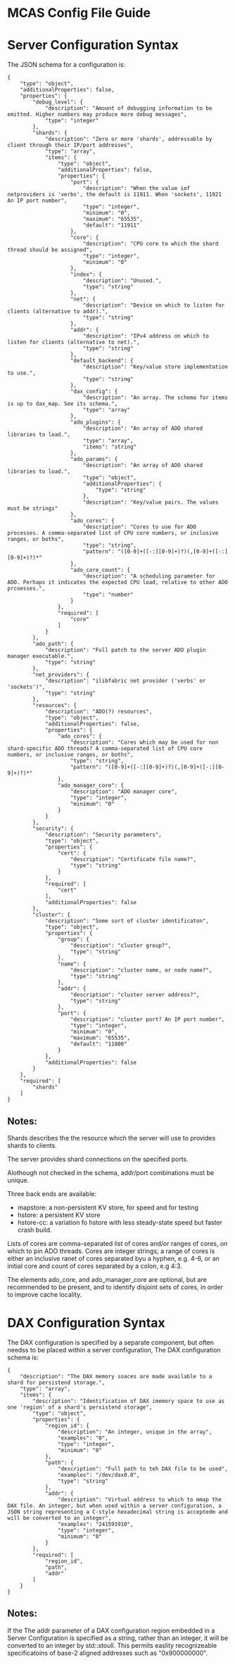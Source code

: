 # MCAS Config File Guide

Server Configuration Syntax
===

The JSON schema for a configuration is:

	{
	    "type": "object",
	    "additionalProperties": false,
	    "properties": {
	        "debug_level": {
	            "description": "Amount of debugging information to be emitted. Higher numbers may produce more debug messages",
	            "type": "integer"
	        },
	        "shards": {
	            "description": "Zero or more 'shards', addressable by client through their IP/port addresses",
	            "type": "array",
	            "items": {
	                "type": "object",
	                "additionalProperties": false,
	                "properties": {
	                    "port": {
	                        "description": "When the value iof netproviders is 'verbs', the default is 11911. When 'sockets', 11921 An IP port number",
	                        "type": "integer",
	                        "minimum": "0",
	                        "maximum": "65535",
	                        "default": "11911"
	                    },
	                    "core": {
	                        "description": "CPU core to which the shard thread should be assigned",
	                        "type": "integer",
	                        "minimum": "0"
	                    },
	                    "index": {
	                        "description": "Unused.",
	                        "type": "string"
	                    },
	                    "net": {
	                        "description": "Device on which to listen for clients (alternative to addr).",
	                        "type": "string"
	                    },
	                    "addr": {
	                        "description": "IPv4 address on which to listen for clients (alternative to net).",
	                        "type": "string"
	                    },
	                    "default_backend": {
	                        "description": "Key/value store implementation to use.",
	                        "type": "string"
	                    },
	                    "dax_config": {
	                        "description": "An array. The schema for items is up to dax_map. See its schema.",
	                        "type": "array"
	                    },
	                    "ado_plugins": {
	                        "description": "An array of ADO shared libraries to load.",
	                        "type": "array",
	                        "items": "string"
	                    },
	                    "ado_params": {
	                        "description": "An array of ADO shared libraries to load.",
	                        "type": "object",
	                        "additionalProperties": {
	                            "type": "string"
	                        },
	                        "description": "Key/value pairs. The values must be strings"
	                    },
	                    "ado_cores": {
	                        "description": "Cores to use for ADO processes. A comma-separated list of CPU core numbers, or inclusive ranges, or boths",
	                        "type": "string",
	                        "pattern": "([0-9]+([-:][0-9]+)?)(,[0-9]+([-:][0-9]+)?)*"
	                    },
	                    "ado_core_count": {
	                        "description": "A scheduling parameter for ADO. Perhaps it indicates the expected CPU load, relative to other AOO prcoesses.",
	                        "type": "number"
	                    }
	                },
	                "required": [
	                    "core"
	                ]
	            }
	        },
	        "ado_path": {
	            "description": "Full patch to the server ADO plugin manager executable.",
	            "type": "string"
	        },
	        "net_providers": {
	            "description": "ilibfabric net provider ('verbs' or 'sockets')",
	            "type": "string"
	        },
	        "resources": {
	            "description": "ADO(?) resources",
	            "type": "object",
	            "additionalProperties": false,
	            "properties": {
	                "ado_cores": {
	                    "description": "Cores which may be used for non shard-specific ADO threads? A comma-separated list of CPU core numbers, or inclusive ranges, or boths",
	                    "type": "string",
	                    "pattern": "([0-9]+([-:][0-9]+)?)(,[0-9]+([-:][0-9]+)?)*"
	                },
	                "ado_manager_core": {
	                    "description": "ADO manager core",
	                    "type": "integer",
	                    "minimum": "0"
	                }
	            }
	        },
	        "security": {
	            "description": "Security parameters",
	            "type": "object",
	            "properties": {
	                "cert": {
	                    "description": "Certificate file name?",
	                    "type": "string"
	                }
	            },
	            "required": [
	                "cert"
	            ],
	            "additionalProperties": false
	        },
	        "cluster": {
	            "description": "Some sort of cluster identificaton",
	            "type": "object",
	            "properties": {
	                "group": {
	                    "description": "cluster group?",
	                    "type": "string"
	                },
	                "name": {
	                    "description": "cluster name, or node name?",
	                    "type": "string"
	                },
	                "addr": {
	                    "description": "cluster server address?",
	                    "type": "string"
	                },
	                "port": {
	                    "description": "cluster port? An IP port number",
	                    "type": "integer",
	                    "minimum": "0",
	                    "maximum": "65535",
	                    "default": "11800"
	                }
	            },
	            "additionalProperties": false
	        }
	    },
	    "required": [
	        "shards"
	    ]
	}

Notes:
---

Shards describes the the resource which the server will use to provides shards to clients.

The server provides shard connections on the specified ports.

Alothough not checked in the schema, addr/port combinations must be unique.

Three back ends are available:
 - mapstore: a non-persistent KV store, for speed and for testing
 - hstore: a persistent KV store
 - hstore-cc: a variation fo hstore with less steady-state speed but faster crash build.

Lists of cores are comma-separated list of cores and/or ranges of cores, on which to pin ADO threads. Cores are integer strings; a range of cores is either an inclusive ranet of cores separated byu a hyphen, e.g. 4-6, or an initial core and count of cores separated by a colon, e.g 4:3.

The elements ado_core, and ado_manager_core are optional, but are recommended to be present, and to identify disjoint sets of cores, in order to improve cache locality.

DAX Configuration Syntax
===

The DAX configuration is specified by a separate component, but often needss to be placed within a server configuration, The DAX configuration schema is:

	{
	    "description": "The DAX memory soaces are made available to a shard for persistend storage.",
	    "type": "array",
	    "items": {
	        "description": "Identification of DAX imemory space to use as one 'region' of a shard's persistend storage",
	        "type": "object",
	        "properties": {
	            "region_id": {
	                "description": "An integer, unique in the array",
	                "examples": "0",
	                "type": "integer",
	                "minimum": "0"
	            },
	            "path": {
	                "description": "Full path to teh DAX file to be used",
	                "examples": "/dev/dax0.0",
	                "type": "string"
	            },
	            "addr": {
	                "description": "Virtual address to which to mmap the DAX file. An integer, but when used within a server configuration, a JSON string representing a C-style hexadecimal string is acceptedm and will be converted to an integer",
	                "examples": "241591910",
	                "type": "integer",
	                "minimum": "0"
	            }
	        },
	        "required": [
	            "region_id",
	            "path",
	            "addr"
	        ]
	    }
	}

Notes:
---

If the The addr parameter of a DAX configuration region embedded in a Server Configuration is specified as a string, rather than an integer, it will be converted to an integer by std::stoull. This permits easlity recognizeable specificatoins of base-2 aligned addresses such as "0x900000000".
